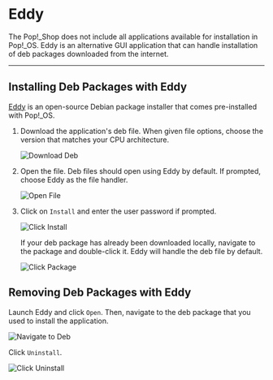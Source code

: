 # Eddy

The Pop!\_Shop does not include all applications available for installation in Pop!\_OS. Eddy is an alternative GUI application that can handle installation of deb packages downloaded from the internet.

---

## Installing Deb Packages with Eddy

[Eddy](https://github.com/pop-os/eddy) is an open-source Debian package installer that comes pre-installed with Pop!\_OS.

1. Download the application's deb file. When given file options, choose the version that matches your CPU architecture.

    ![Download Deb](/images/using-eddy/download-deb.png)

2. Open the file. Deb files should open using Eddy by default. If prompted, choose Eddy as the file handler.

    ![Open File](/images/using-eddy/open-file.png)

3. Click on `Install` and enter the user password if prompted.

    ![Click Install](/images/using-eddy/click-install.png)

    If your deb package has already been downloaded locally, navigate to the package and double-click it. Eddy will handle the deb file by default. <!--See customize pop > appropriate section for more information about default applications and handlers.-->

    ![Click Package](/images/using-eddy/click-package.png)

## Removing Deb Packages with Eddy

Launch Eddy and click `Open`. Then, navigate to the deb package that you used to install the application.

![Navigate to Deb](/images/using-eddy/navigate-to-deb.png)

Click `Uninstall`.

![Click Uninstall](/images/using-eddy/click-uninstall.png)